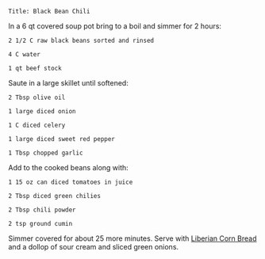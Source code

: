 ~~~ recipe-info
Title: Black Bean Chili
~~~

In a 6 qt covered soup pot bring to a boil and simmer for 2 hours:

~~~ recipe-ingredients
2 1/2 C raw black beans sorted and rinsed

4 C water

1 qt beef stock
~~~

Saute in a large skillet until softened:

~~~ recipe-ingredients
2 Tbsp olive oil

1 large diced onion

1 C diced celery

1 large diced sweet red pepper

1 Tbsp chopped garlic
~~~

Add to the cooked beans along with:

~~~ recipe-ingredients
1 15 oz can diced tomatoes in juice

2 Tbsp diced green chilies

2 Tbsp chili powder

2 tsp ground cumin
~~~

Simmer covered for about 25 more minutes. Serve with
[Liberian Corn Bread](#id=recipes-AfricanCornbread&categories.0=Breads)
and a dollop of sour cream and sliced green onions.
